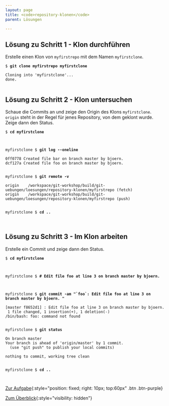 ```yaml
---
layout: page
title: <code>repository-klonen</code>
parent: Lösungen

---
```

## Lösung zu Schritt 1 - Klon durchführen

Erstelle einen Klon von `myfirstrepo` mit dem Namen `myfirstclone`.


<pre><code>$ <b>git clone myfirstrepo myfirstclone</b><br><br>Cloning into 'myfirstclone'...<br>done.<br><br></code></pre>


## Lösung zu Schritt 2 - Klon untersuchen

Schaue die Commits an und
zeige den Origin des Klons `myfirstclone`.
`origin` steht in der Regel für jenes Repository,
von dem geklont wurde.
Zeige dann den Status.


<pre><code>$ <b>cd myfirstclone</b><br><br><br></code></pre>



<pre><code>myfirstclone $ <b>git log --oneline</b><br><br>0ff0778 Created file bar on branch master by bjoern.<br>dcf127a Created file foo on branch master by bjoern.<br><br></code></pre>



<pre><code>myfirstclone $ <b>git remote -v</b><br><br>origin	/workspace/git-workshop/build/git-uebungen/loesungen/repository-klonen/myfirstrepo (fetch)<br>origin	/workspace/git-workshop/build/git-uebungen/loesungen/repository-klonen/myfirstrepo (push)<br><br></code></pre>



<pre><code>myfirstclone $ <b>cd ..</b><br><br><br></code></pre>


## Lösung zu Schritt 3 - Im Klon arbeiten

Erstelle ein Commit und zeige dann den Status.


<pre><code>$ <b>cd myfirstclone</b><br><br><br></code></pre>



<pre><code>myfirstclone $ <b># Edit file foo at line 3 on branch master by bjoern.</b><br><br><br></code></pre>



<pre><code>myfirstclone $ <b>git commit -am &quot;`foo`: Edit file foo at line 3 on branch master by bjoern. &quot;</b><br><br>[master f8652d1] : Edit file foo at line 3 on branch master by bjoern.<br> 1 file changed, 1 insertion(+), 1 deletion(-)<br>/bin/bash: foo: command not found<br><br></code></pre>



<pre><code>myfirstclone $ <b>git status</b><br><br>On branch master<br>Your branch is ahead of 'origin/master' by 1 commit.<br>  (use &quot;git push&quot; to publish your local commits)<br><br>nothing to commit, working tree clean<br><br></code></pre>



<pre><code>myfirstclone $ <b>cd ..</b><br><br><br></code></pre>


[Zur Aufgabe](aufgabe-repository-klonen.html){:style="position: fixed; right: 10px; top:60px" .btn .btn-purple}

[Zum Überblick](../../ueberblick.html){:style="visibility: hidden"}

